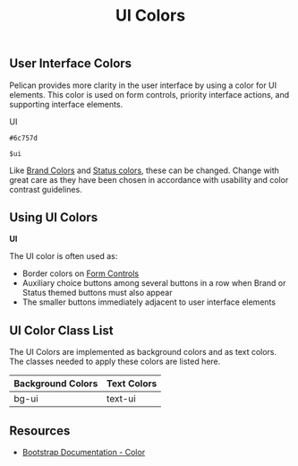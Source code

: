 ﻿---
title: UI Colors
summary: Pelican uses UI colors to help define important interface cues.
tags: color
layout: guide
eleventyNavigation:
  key: UI Colors
  parent: Foundation
  order: 3
  excerpt: Pelican uses UI colors to help define important interface cues.
  img: /img/illustrations/illus-ui-colors.svg
--- 

## User Interface Colors

Pelican provides more clarity in the user interface by using a color for UI elements. This color is used on form controls, priority interface actions, and supporting interface elements. 

<div class="row mb-12">
  <div class="col-md-6 col-xl-3">
    <div class="card border-0 mb-4">
      <div class="py-20 bg-ui rounded-top"></div>
      <div class="card-body">
        <p class="mb-0 fw-bold">UI</p>
        <p class="mb-0"><code>#6c757d</code></p>
        <p class="mb-0"><code>$ui</code></p>
      </div>
    </div>
  </div>
</div>

Like [Brand Colors](/foundation/status-colors) and [Status colors](/foundation/status-colors), these can be changed. Change with great care as they have been chosen in accordance with usability and color contrast guidelines.

## Using UI Colors

**UI**

The UI color is often used as:

- Border colors on [Form Controls](/form-controls/)
- Auxiliary choice buttons among several buttons in a row when Brand or Status themed buttons must also appear
- The smaller buttons immediately adjacent to user interface elements

## UI Color Class List

The UI Colors are implemented as background colors and as text colors. The classes needed to apply these colors are listed here.

<div class="table-wrapper">
  <table class="table table-striped mb-8">
    <thead>
      <tr>
        <th>Background Colors</th>
        <th>Text Colors</th>
      </tr>
    </thead>
    <tbody>
      <tr>
        <td><span class="badge badge-pill py-2 px-4 badge-ui">bg-ui</span></td>
        <td><span class="badge badge-pill py-2 px-4 bg-transparent text-ui">text-ui</span></td>
      </tr>                             
    </tbody>
  </table>
</div>

## Resources

* <a href="https://getbootstrap.com/docs/4.5/utilities/colors/" target="_blank">Bootstrap Documentation - Color</a>
